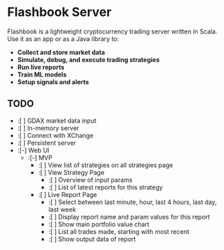 # Flashbook Server
Flashbook is a lightweight cryptocurrency trading server written in Scala. Use it as an app or as a Java library to:

* **Collect and store market data**
* **Simulate, debug, and execute trading strategies**
* **Run live reports**
* **Train ML models**
* **Setup signals and alerts**

## TODO
* :[ ] GDAX market data input
* :[ ] In-memory server
* :[ ] Connect with XChange
* :[ ] Persistent server
* :[-] Web UI
    * :[-] MVP
        * :[ ] View list of strategies on all strategies page
        * :[ ] View Strategy Page
            * :[ ] Overview of input params
            * :[ ] List of latest reports for this strategy
        * :[ ] Live Report Page
            * :[ ] Select between last minute, hour, last 4 hours, last day, last week
            * :[ ] Display report name and param values for this report
            * :[ ] Show main portfolio value chart
            * :[ ] List all trades made, starting with most recent
            * :[ ] Show output data of report
